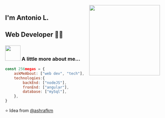 <img align='right' src="https://media2.giphy.com/media/MeJgB3yMMwIaHmKD4z/giphy.gif?cid=ecf05e47d30zvfdszxan8zr2j88uz2zgfp02nsvmyrduuhkj&rid=giphy.gif" width="230">

## I'm Antonio L. 
## Web Developer 👨‍💻

### <img src="https://media4.giphy.com/media/mTs11L9uuyGiI/giphy.gif" width="50"> A little more about me...  

```javascript
const 256megas = {
    askMeAbout: ["web dev", "tech"],
    technologies:{
        backEnd: ["nodeJS"],
        fronEnd: ["angular"],
        database: ["mySql"],
    },
}
```
⭐️ Idea from [@ashrafkm](https://github.com/ashrafkm)
